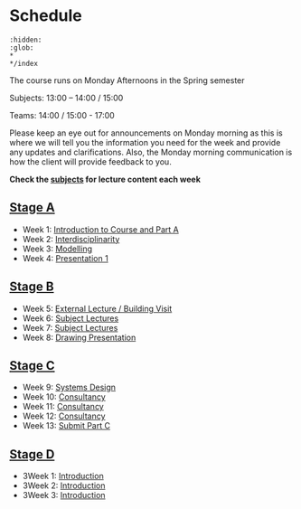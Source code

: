 # Schedule

```{toctree}
:hidden:
:glob:
*
*/index
```


The course runs on Monday Afternoons in the Spring semester 

Subjects: 13:00 – 14:00 / 15:00 

Teams: 14:00 / 15:00 - 17:00 

Please keep an eye out for announcements on Monday morning as this is where we will tell you the information you need for the week and provide any updates and clarifications. Also, the Monday morning communication is how the client will provide feedback to you. 

**Check the [subjects](../Subject) for lecture content each week**

## [Stage A](/41936/Assignments/A)
* Week 1: [Introduction to Course and Part A](01.md)
* Week 2: [Interdisciplinarity](02.md)
* Week 3: [Modelling](03.md)
* Week 4: [Presentation 1](04.md)
  
## [Stage B](/41936/Assignments/B)
* Week 5: [External Lecture / Building Visit](05.md)
* Week 6: [Subject Lectures](06.md)
* Week 7: [Subject Lectures](07.md)
* Week 8: [Drawing Presentation](08.md)
  
## [Stage C](/41936/Assignments/C)
* Week 9: [Systems Design](09.md)
* Week 10: [Consultancy](10.md)
* Week 11: [Consultancy](11.md)
* Week 12: [Consultancy](12.md)
* Week 13: [Submit Part C](13.md)

## [Stage D](/41936/Assignments/D)
* 3Week 1: [Introduction](14.md)
* 3Week 2: [Introduction](15.md)
* 3Week 3: [Introduction](16.md)

